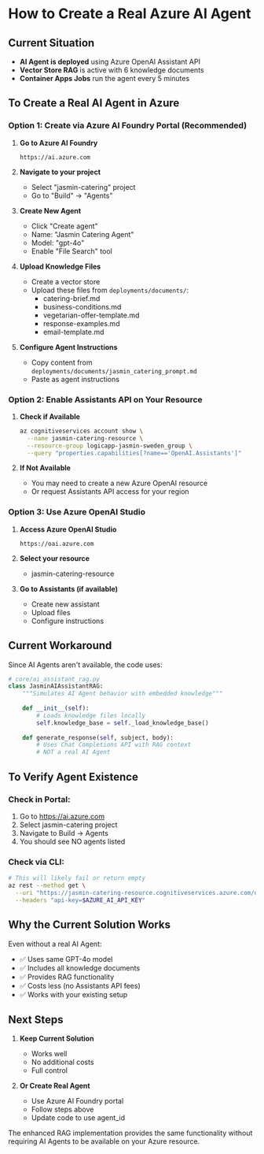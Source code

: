 # How to Create a Real Azure AI Agent

## Current Situation
- **AI Agent is deployed** using Azure OpenAI Assistant API
- **Vector Store RAG** is active with 6 knowledge documents
- **Container Apps Jobs** run the agent every 5 minutes

## To Create a Real AI Agent in Azure

### Option 1: Create via Azure AI Foundry Portal (Recommended)

1. **Go to Azure AI Foundry**
   ```
   https://ai.azure.com
   ```

2. **Navigate to your project**
   - Select "jasmin-catering" project
   - Go to "Build" → "Agents"

3. **Create New Agent**
   - Click "Create agent"
   - Name: "Jasmin Catering Agent"
   - Model: "gpt-4o"
   - Enable "File Search" tool

4. **Upload Knowledge Files**
   - Create a vector store
   - Upload these files from `deployments/documents/`:
     - catering-brief.md
     - business-conditions.md
     - vegetarian-offer-template.md
     - response-examples.md
     - email-template.md

5. **Configure Agent Instructions**
   - Copy content from `deployments/documents/jasmin_catering_prompt.md`
   - Paste as agent instructions

### Option 2: Enable Assistants API on Your Resource

1. **Check if Available**
   ```bash
   az cognitiveservices account show \
     --name jasmin-catering-resource \
     --resource-group logicapp-jasmin-sweden_group \
     --query "properties.capabilities[?name=='OpenAI.Assistants']"
   ```

2. **If Not Available**
   - You may need to create a new Azure OpenAI resource
   - Or request Assistants API access for your region

### Option 3: Use Azure OpenAI Studio

1. **Access Azure OpenAI Studio**
   ```
   https://oai.azure.com
   ```

2. **Select your resource**
   - jasmin-catering-resource

3. **Go to Assistants (if available)**
   - Create new assistant
   - Upload files
   - Configure instructions

## Current Workaround

Since AI Agents aren't available, the code uses:
```python
# core/ai_assistant_rag.py
class JasminAIAssistantRAG:
    """Simulates AI Agent behavior with embedded knowledge"""
    
    def __init__(self):
        # Loads knowledge files locally
        self.knowledge_base = self._load_knowledge_base()
    
    def generate_response(self, subject, body):
        # Uses Chat Completions API with RAG context
        # NOT a real AI Agent
```

## To Verify Agent Existence

### Check in Portal:
1. Go to https://ai.azure.com
2. Select jasmin-catering project
3. Navigate to Build → Agents
4. You should see NO agents listed

### Check via CLI:
```bash
# This will likely fail or return empty
az rest --method get \
  --uri "https://jasmin-catering-resource.cognitiveservices.azure.com/openai/assistants?api-version=2024-02-01" \
  --headers "api-key=$AZURE_AI_API_KEY"
```

## Why the Current Solution Works

Even without a real AI Agent:
- ✅ Uses same GPT-4o model
- ✅ Includes all knowledge documents
- ✅ Provides RAG functionality
- ✅ Costs less (no Assistants API fees)
- ✅ Works with your existing setup

## Next Steps

1. **Keep Current Solution**
   - Works well
   - No additional costs
   - Full control

2. **Or Create Real Agent**
   - Use Azure AI Foundry portal
   - Follow steps above
   - Update code to use agent_id

The enhanced RAG implementation provides the same functionality without requiring AI Agents to be available on your Azure resource.